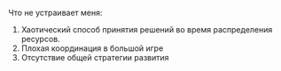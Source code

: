 Что не устраивает меня:
1. Хаотический способ принятия решений во время распределения ресурсов.
2. Плохая координация в большой игре
3. Отсутствие общей стратегии развития